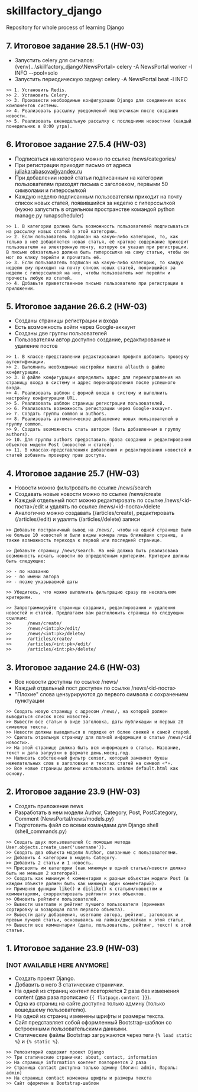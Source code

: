 # skillfactory_django
Repository for whole process of learning Django

## 7. Итоговое задание 28.5.1 (HW-03)

* Запустить celery для сигналов: (venv)...\skillfactory_django\NewsPortal> celery -A NewsPortal worker -l INFO --pool=solo
* Запустить периодическую задачу: celery -A NewsPortal beat -l INFO

```commandline
>> 1. Установить Redis.
>> 2. Установить Celery.
>> 3. Произвести необходимые конфигурации Django для соединения всех компонентов системы.
>> 4. Реализовать рассылку уведомлений подписчикам после создания новости.
>> 5. Реализовать еженедельную рассылку с последними новостями (каждый понедельник в 8:00 утра).
```

## 6. Итоговое задание 27.5.4 (HW-03)

* Подписаться на категорию можно по ссылке /news/categories/
* При регистрации приходит письмо от адреса juliakarabasova@yandex.ru
* При добавлении новой статьи подписанным на категории пользователям приходят письма с заголовком, первыми 50 символами и гиперссылкой
* Каждую неделю подписанным пользователям приходит на почту список новых статей, появившийся за неделю с гиперссылкой (нужно запустить в отдельном пространстве командой python manage.py runapscheduler)

```commandline
>> 1. В категории должна быть возможность пользователей подписываться на рассылку новых статей в этой категории.
>> 2. Если пользователь подписан на какую-либо категорию, то, как только в неё добавляется новая статья, её краткое содержание приходит пользователю на электронную почту, которую он указал при регистрации. В письме обязательно должна быть гиперссылка на саму статью, чтобы он мог по клику перейти и прочитать её.
>> 3. Если пользователь подписан на какую-либо категорию, то каждую неделю ему приходит на почту список новых статей, появившийся за неделю с гиперссылкой на них, чтобы пользователь мог перейти и прочесть любую из статей.
>> 4. Добавьте приветственное письмо пользователю при регистрации в приложении.
```

## 5. Итоговое задание 26.6.2 (HW-03)

* Созданы страницы регистрации и входа
* Есть возможность войти через Google-аккаунт
* Созданы две группы пользователей
* Пользователям автор доступно создание, редактирование и удаление постов

```commandline
>> 1. В классе-представлении редактирования профиля добавить проверку аутентификации.
>> 2. Выполнить необходимые настройки пакета allauth в файле конфигурации.
>> 3. В файле конфигурации определить адрес для перенаправления на страницу входа в систему и адрес перенаправления после успешного входа.
>> 4. Реализовать шаблон с формой входа в систему и выполнить настройку конфигурации URL.
>> 5. Реализовать шаблон страницы регистрации пользователей.
>> 6. Реализовать возможность регистрации через Google-аккаунт.
>> 7. Создать группы common и authors.
>> 8. Реализовать автоматическое добавление новых пользователей в группу common.
>> 9. Создать возможность стать автором (быть добавленным в группу authors).
>> 10. Для группы authors предоставить права создания и редактирования объектов модели Post (новостей и статей).
>> 11. В классах-представлениях добавления и редактирования новостей и статей добавить проверку прав доступа.
```

## 4. Итоговое задание 25.7 (HW-03)

* Новости можно фильтровать по ссылке /news/search
* Создавать новые новости можно по ссылке /news/create
* Каждый отдельный пост можно редактировать по ссылке /news/<id-поста>/edit и удалять по ссылке /news/<id-поста>/delete
* Аналогично можно создавать (/articles/create), редактировать (/articles/<id>/edit) и удалять (/articles/<id>/delete) записи

```commandline
>> Добавьте постраничный вывод на /news/, чтобы на одной странице было не больше 10 новостей и были видны номера лишь ближайших страниц, а также возможность перехода к первой или последней странице.

>> Добавьте страницу /news/search. На ней должна быть реализована возможность искать новости по определённым критериям. Критерии должны быть следующие:

>> - по названию
>> - по имени автора
>> - позже указываемой даты

>> Убедитесь, что можно выполнить фильтрацию сразу по нескольким критериям.

>> Запрограммируйте страницы создания, редактирования и удаления новостей и статей. Предлагаем вам расположить страницы по следующим ссылкам:
>>      /news/create/
>>      /news/<int:pk>/edit/
>>      /news/<int:pk>/delete/
>>      /articles/create/
>>      /articles/<int:pk>/edit/
>>      /articles/<int:pk>/delete/
```

## 3. Итоговое задание 24.6 (HW-03)

* Все новости доступны по ссылке /news/
* Каждый отдельный пост доступен по ссылке /news/<id-поста>
* "Плохие" слова цензурируются до первого символа с сохранением пунктуации

```commandline
>> Создать новую страницу с адресом /news/, на которой должен выводиться список всех новостей.
>> Вывести все статьи в виде заголовка, даты публикации и первых 20 символов текста.
>> Новости должны выводиться в порядке от более свежей к самой старой.
>> Сделать отдельную страницу для полной информации о статье /news/<id новости>.
>> На этой странице должна быть вся информация о статье. Название, текст и дата загрузки в формате день.месяц.год.
>> Написать собственный фильтр censor, который заменяет буквы нежелательных слов в заголовках и текстах статей на символ «*».
>> Все новые страницы должны использовать шаблон default.html как основу.
```

## 2. Итоговое задание 23.9 (HW-03)

* Создать приложение news
* Разработать в нем модели Author, Category, Post, PostCategory, Comment (NewsPortal/news/models.py)
* Подготовить файл со всеми командами для Django shell (shell_commands.py)
```commandline
>> Создать двух пользователей (с помощью метода User.objects.create_user('username')).
>> Создать два объекта модели Author, связанные с пользователями.
>> Добавить 4 категории в модель Category.
>> Добавить 2 статьи и 1 новость.
>> Присвоить им категории (как минимум в одной статье/новости должно быть не меньше 2 категорий).
>> Создать как минимум 4 комментария к разным объектам модели Post (в каждом объекте должен быть как минимум один комментарий).
>> Применяя функции like() и dislike() к статьям/новостям и комментариям, скорректировать рейтинги этих объектов.
>> Обновить рейтинги пользователей.
>> Вывести username и рейтинг лучшего пользователя (применяя сортировку и возвращая поля первого объекта).
>> Вывести дату добавления, username автора, рейтинг, заголовок и превью лучшей статьи, основываясь на лайках/дислайках к этой статье.
>> Вывести все комментарии (дата, пользователь, рейтинг, текст) к этой статье.
```

## 1. Итоговое задание 23.9 (HW-03) 
### [NOT AVAILABLE HERE ANYMORE]

* Создать проект Django.
* Добавить в него 3 статические странички.
* На одной из страниц контент повторяется 2 раза без изменения content (два раза прописано ```{{ flatpage.content }}```).
* Одна из страниц на сайте доступна только админу (только вошедшему пользователю).
* На одной из страниц изменены шрифты и размеры текста.
* Сайт представляет собой оформленный Bootstrap-шаблон со встроенными пользовательскими данными.
* Статические файлы Bootstrap загружаются через теги ```{% load static %}``` и ```{% static %}```.

```
>> Репозиторий содержит проект Django
>> Три статические странички: about, contact, information
>> На странице information контент повторяется 2 раза
>> Страница contact доступна только админу (Логин: admin, Пароль: admin)
>> На странице contact изменены шрифты и размеры текста
>> Сайт оформлен в Bootstrap-шаблон 
```
